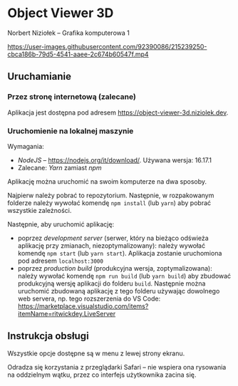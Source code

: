# Object Viewer 3D

Norbert Niziołek – Grafika komputerowa 1

https://user-images.githubusercontent.com/92390086/215239250-cbca186b-79d5-4541-aaee-2c674b60547f.mp4

## Uruchamianie

### Przez stronę internetową (zalecane)

Aplikacja jest dostępna pod adresem https://object-viewer-3d.niziolek.dev.

### Uruchomienie na lokalnej maszynie

Wymagania:

- _NodeJS_ – https://nodejs.org/it/download/. Używana wersja: 16.17.1
- Zalecane: _Yarn_ zamiast _npm_

Aplikację można uruchomić na swoim komputerze na dwa sposoby.

Najpierw należy pobrać to repozytorium. Następnie, w rozpakowanym folderze należy wywołać komendę `npm install` (lub `yarn`) aby pobrać wszystkie zależności.

Następnie, aby uruchomić aplikację:

- poprzez _development server_ (serwer, który na bieżąco odświeża aplikację przy zmianach, niezoptymalizowany): należy wywołać komendę `npm start` (lub `yarn start`). Aplikacja zostanie uruchomiona pod adresem `localhost:3000`
- poprzez _production build_ (produkcyjna wersja, zoptymalizowana): należy wywołać komendę `npm run build` (lub `yarn build`) aby zbudować produkcyjną wersję aplikacji do folderu `build`. Następnie można uruchomić zbudowaną aplikację z tego folderu używając dowolnego web servera, np. tego rozszerzenia do VS Code: https://marketplace.visualstudio.com/items?itemName=ritwickdey.LiveServer

## Instrukcja obsługi

Wszystkie opcje dostępne są w menu z lewej strony ekranu.

Odradza się korzystania z przeglądarki Safari – nie wspiera ona rysowania na oddzielnym wątku, przez co interfejs użytkownika zacina się.
